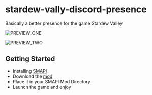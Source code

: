 # stardew-vally-discord-presence

Basically a better presence for the game Stardew Valley

![PREVIEW_ONE](https://i.imgur.com/1abdeCi.png)

![PREVIEW_TWO](https://i.imgur.com/EVkXD7e.png)

## Getting Started

* Installing [SMAPI](https://stardewvalleywiki.com/Modding:Player_Guide/Getting_Started#Install_SMAPI)
* Download the [mod](https://www.nexusmods.com/stardewvalley/mods/3092/)
* Place it in your SMAPI Mod Directory
* Launch the game and enjoy
